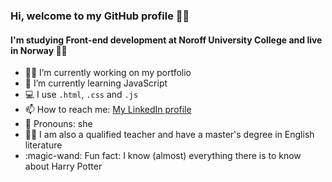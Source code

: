 ### Hi, welcome to my GitHub profile :tipping_hand_woman:

#### I'm studying Front-end development at Noroff University College and live in Norway 👩‍🎓

- :woman_technologist: I’m currently working on my portfolio
- 🌱 I’m currently learning JavaScript
- 💻 I use `.html`, `.css` and `.js`
- 📫 How to reach me: [My LinkedIn profile](https://www.linkedin.com/in/kristine-bache-a033ab173/)
- 🌻 Pronouns: she
- :woman_teacher: I am also a qualified teacher and have a master's degree in English literature 
- :magic-wand: Fun fact: I know (almost) everything there is to know about Harry Potter
